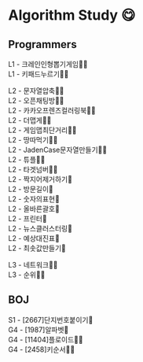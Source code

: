 # Algorithm Study 😋
## Programmers
L1 - 크레인인형뽑기게임🧚🐌  
L1 - 키패드누르기🧚🐌    

L2 - 문자열압축🧚🐌  
L2 - 오픈채팅방🧚🐌   
L2 - 카카오프렌즈컬러링북🧚🐌   
L2 - 더맵게🧚🐌   
L2 - 게임맵최단거리🧚🐌   
L2 - 땅따먹기🧚🐌   
L2 - JadenCase문자열만들기🧚🐌   
L2 - 튜플🧚🐌    
L2 - 타겟넘버🧚🐌   
L2 - 짝지어제거하기🐌   
L2 - 방문길이🐌   
L2 - 숫자의표현🐌   
L2 - 올바른괄호🐌   
L2 - 프린터🐌   
L2 - 뉴스클러스터링🐌    
L2 - 예상대진표🐌    
L2 - 최솟값만들기🐌  

L3 - 네트워크🧚🐌     
L3 - 순위🧚🐌   

## BOJ
S1 - [2667]단지번호붙이기🐌   
G4 - [1987]알파벳🐌   
G4 - [11404]플로이드🧚🐌   
G4 - [2458]키순서🧚🐌
